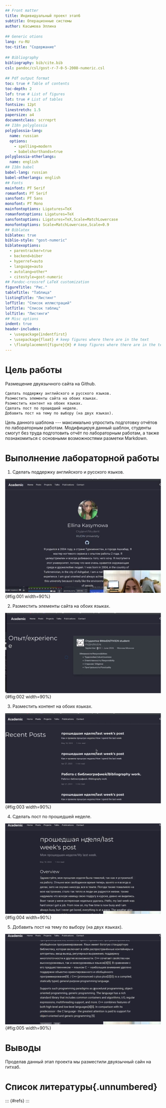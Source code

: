 ```yaml
---
## Front matter
title: Индивидуальный проект этап6
subtitle: Операционные системы
author: Касымова Эллина

## Generic otions
lang: ru-RU
toc-title: "Содержание"

## Bibliography
bibliography: bib/cite.bib
csl: pandoc/csl/gost-r-7-0-5-2008-numeric.csl

## Pdf output format
toc: true # Table of contents
toc-depth: 2
lof: true # List of figures
lot: true # List of tables
fontsize: 12pt
linestretch: 1.5
papersize: a4
documentclass: scrreprt
## I18n polyglossia
polyglossia-lang:
  name: russian
  options:
	- spelling=modern
	- babelshorthands=true
polyglossia-otherlangs:
  name: english
## I18n babel
babel-lang: russian
babel-otherlangs: english
## Fonts
mainfont: PT Serif
romanfont: PT Serif
sansfont: PT Sans
monofont: PT Mono
mainfontoptions: Ligatures=TeX
romanfontoptions: Ligatures=TeX
sansfontoptions: Ligatures=TeX,Scale=MatchLowercase
monofontoptions: Scale=MatchLowercase,Scale=0.9
## Biblatex
biblatex: true
biblio-style: "gost-numeric"
biblatexoptions:
  - parentracker=true
  - backend=biber
  - hyperref=auto
  - language=auto
  - autolang=other*
  - citestyle=gost-numeric
## Pandoc-crossref LaTeX customization
figureTitle: "Рис."
tableTitle: "Таблица"
listingTitle: "Листинг"
lofTitle: "Список иллюстраций"
lotTitle: "Список таблиц"
lolTitle: "Листинги"
## Misc options
indent: true
header-includes:
  - \usepackage{indentfirst}
  - \usepackage{float} # keep figures where there are in the text
  - \floatplacement{figure}{H} # keep figures where there are in the text
---
```


# Цель работы

Размещение двуязычного сайта на Github.

    Сделать поддержку английского и русского языков.
    Разместить элементы сайта на обоих языках.
    Разместить контент на обоих языках.
    Сделать пост по прошедшей неделе.
    Добавить пост на тему по выбору (на двух языках).

Цель данного шаблона --- максимально упростить подготовку отчётов по
лабораторным работам.  Модифицируя данный шаблон, студенты смогут без
труда подготовить отчёт по лабораторным работам, а также познакомиться
с основными возможностями разметки Markdown.


# Выполнение лабораторной работы

1. Сделать поддержку английского и русского языков.

![Название рисунка](image/1.png){#fig:001 width=90%}

2. Разместить элементы сайта на обоих языках.

![Название рисунка](image/2.png){#fig:002 width=90%}

3. Разместить контент на обоих языках.

![Название рисунка](image/3.png){#fig:003 width=90%}

4. Сделать пост по прошедшей неделе.

![Название рисунка](image/4.png){#fig:004 width=90%}

5. Добавить пост на тему по выбору (на двух языках).

![Название рисунка](image/5.png){#fig:005 width=90%}

# Выводы

Проделав данный этап проекта мы разместили двуязычный сайн на гитхаб.

# Список литературы{.unnumbered}

::: {#refs}
:::
